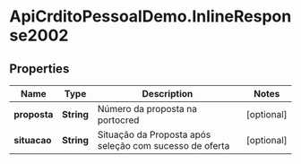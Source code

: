 # ApiCrditoPessoalDemo.InlineResponse2002

## Properties
Name | Type | Description | Notes
------------ | ------------- | ------------- | -------------
**proposta** | **String** | Número da proposta na portocred | [optional] 
**situacao** | **String** | Situação da Proposta após seleção com sucesso de oferta | [optional] 


